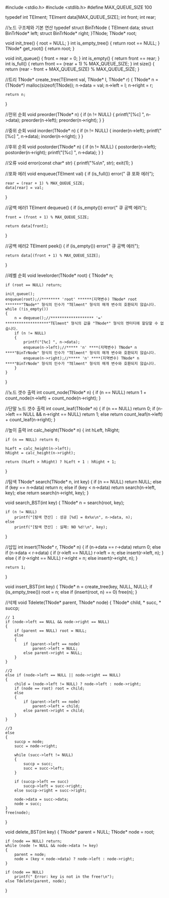 #include <stdio.h>
#include <stdlib.h>
#define MAX_QUEUE_SIZE 100

typedef int TElment;
TElment data[MAX_QUEUE_SIZE];
int front;
int rear;

//노드 구조체와 기본 연산
typedef struct BinTrNode
{
	TElment data;
	struct BinTrNode* left;
	struct BinTrNode* right;
}TNode;
TNode* root;

void init_tree() { root = NULL; }
int is_empty_tree() { return root == NULL; }
TNode* get_root() { return root; }

void init_queue() { front = rear = 0; }
int is_empty() { return front == rear; }
int is_full() { return front == (rear + 1) % MAX_QUEUE_SIZE; }
int size() { return (rear - front + MAX_QUEUE_SIZE) % MAX_QUEUE_SIZE; }

//트리
TNode* create_tree(TElment val, TNode* l, TNode* r)
{
	TNode* n = (TNode*) malloc(sizeof(TNode));
	n->data = val;
	n->left = l;
	n->right = r;

	return n;
}

//전위 순회
void preorder(TNode* n)
{
	if (n != NULL)
	{
		printf("[%c] ", n->data);
		preorder(n->left);
		preorder(n->right);
	}
}

//중위 순회
void inorder(TNode* n)
{
	if (n != NULL)
	{
		inorder(n->left);
		printf("[%c] ", n->data);
		inorder(n->right);
	}
}

//후위 순회
void postorder(TNode* n)
{
	if (n != NULL)
	{
		postorder(n->left);
		postorder(n->right);
		printf("[%c] ", n->data);
	}
}

//오류
void error(const char* str)
{
	printf("%s\n", str);
	exit(1);
}

//포화 에러
void enqueue(TElment val)
{
	if (is_full())
		error("  큐 포화 에러");

	rear = (rear + 1) % MAX_QUEUE_SIZE;
	data[rear] = val;
}

//공백 에러1
TElment dequeue()
{
	if (is_empty())
		error("  큐 공백 에러");

	front = (front + 1) % MAX_QUEUE_SIZE;

	return data[front];
}

//공백 에러2
TElment peek()
{
	if (is_empty())
		error("  큐 공백 에러");

	return data[(front + 1) % MAX_QUEUE_SIZE];
}

//레벨 순회
void levelorder(TNode* root)
{
	TNode* n;

	if (root == NULL) return;

	init_queue();
	enqueue(root);//******** 'root' ******(지역변수) TNode* root *******"TNode*" 형식의 인수가 "TElment" 형식의 매개 변수의 호환되지 않습니다.
	while (!is_empty())
	{
		n = dequeue();//******************* '=' *******************"TElment" 형식의 값을 "TNode*" 형식의 엔터티에 할당할 수 없습니다.
		if (n != NULL)
		{
			printf("[%c] ", n->data);
			enqueue(n->left);//***** 'n' ****(지역변수) TNode* n ****"BinTrNode" 형식의 인수가 "TElment" 형식의 매개 변수와 호환되지 않습니다.
			enqueue(n->right);//***** 'n' ****(지역변수) TNode* n ****"BinTrNode" 형식의 인수가 "TElment" 형식의 매개 변수와 호환되지 않습니다.
		}
	}
}

//노드 갯수 출력
int count_node(TNode* n)
{
	if (n == NULL)
		return 1 + count_node(n->left) + count_node(n->right);
}

//단말 노드 갯수 출력
int count_leaf(TNode* n)
{
	if (n == NULL) return 0;
	if (n->left == NULL && n->right == NULL) return 1;
	else return count_leaf(n->left) + count_leaf(n->right);
}

//높이 출력
int calc_height(TNode* n)
{
	int hLeft, hRight;

	if (n == NULL) return 0;

	hLeft = calc_height(n->left);
	hRight = calc_height(n->right);

	return (hLeft > hRight) ? hLeft + 1 : hRight + 1;
}

//탐색
TNode* search(TNode* n, int key)
{
	if (n == NULL) return NULL;
	else if (key == n->data) return n;
	else if (key < n->data) return search(n->left, key);
	else return search(n->right, key);
}

void search_BST(int key)
{
	TNode* n = search(root, key);

	if (n != NULL)
		printf("[탐색 연산] : 성공 [%d] = 0x%x\n", n->data, n);
	else
		printf("[탐색 연산] : 실패: NO %d!\n", key);
}

//삽입
int insert(TNode* r, TNode* n)
{
	if (n->data == r->data) return 0;
	else if (n->data < r->data)
	{
		if (r->left == NULL) r->left = n;
		else insert(r->left, n);
	}
	else
	{
		if (r->right == NULL) r->right = n;
		else insert(r->right, n);
	}

	return 1;
}

void insert_BST(int key)
{
	TNode* n = create_tree(key, NULL, NULL);
	if (is_empty_tree())
		root = n;
	else if (insert(root, n) == 0)
		free(n);
}

//삭제
void Tdelete(TNode* parent, TNode* node)
{
	TNode* child, * succ, * succp;

	// 1
	if (node->left == NULL && node->right == NULL)
	{
		if (parent == NULL) root = NULL;
		else
		{
			if (parent->left == node)
				parent->left = NULL;
			else parent->right = NULL;
		}
	}

	//2
	else if (node->left == NULL || node->right == NULL)
	{
		child = (node->left != NULL) ? node->left : node->right;
		if (node == root) root = child;
		else
		{
			if (parent->left == node)
				parent->left = child;
			else parent->right = child;
		}
	}

	//3
	else
	{
		succp = node;
		succ = node->right;

		while (succ->left != NULL)
		{
			succp = succ;
			succ = succ->left;
		}

		if (succp->left == succ)
			succp->left = succ->right;
		else succp->right = succ->right;

		node->data = succ->data;
		node = succ;
	}
	free(node);
}

void delete_BST(int key)
{
	TNode* parent = NULL;
	TNode* node = root;

	if (node == NULL) return;
	while (node != NULL && node->data != key)
	{
		parent = node;
		node = (key < node->data) ? node->left : node->right;
	}

	if (node == NULL)
		printf(" Error: key is not in the free!\n");
	else Tdelete(parent, node);
}
